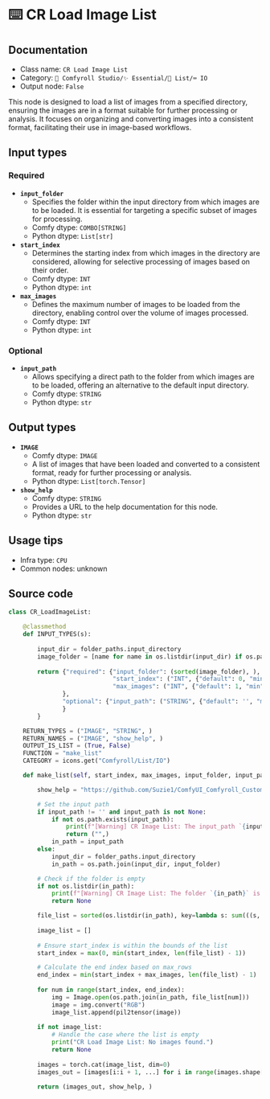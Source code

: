 # ⌨️ CR Load Image List
## Documentation
- Class name: `CR Load Image List`
- Category: `🧩 Comfyroll Studio/✨ Essential/📜 List/⌨️ IO`
- Output node: `False`

This node is designed to load a list of images from a specified directory, ensuring the images are in a format suitable for further processing or analysis. It focuses on organizing and converting images into a consistent format, facilitating their use in image-based workflows.
## Input types
### Required
- **`input_folder`**
    - Specifies the folder within the input directory from which images are to be loaded. It is essential for targeting a specific subset of images for processing.
    - Comfy dtype: `COMBO[STRING]`
    - Python dtype: `List[str]`
- **`start_index`**
    - Determines the starting index from which images in the directory are considered, allowing for selective processing of images based on their order.
    - Comfy dtype: `INT`
    - Python dtype: `int`
- **`max_images`**
    - Defines the maximum number of images to be loaded from the directory, enabling control over the volume of images processed.
    - Comfy dtype: `INT`
    - Python dtype: `int`
### Optional
- **`input_path`**
    - Allows specifying a direct path to the folder from which images are to be loaded, offering an alternative to the default input directory.
    - Comfy dtype: `STRING`
    - Python dtype: `str`
## Output types
- **`IMAGE`**
    - Comfy dtype: `IMAGE`
    - A list of images that have been loaded and converted to a consistent format, ready for further processing or analysis.
    - Python dtype: `List[torch.Tensor]`
- **`show_help`**
    - Comfy dtype: `STRING`
    - Provides a URL to the help documentation for this node.
    - Python dtype: `str`
## Usage tips
- Infra type: `CPU`
- Common nodes: unknown


## Source code
```python
class CR_LoadImageList:

    @classmethod
    def INPUT_TYPES(s):
    
        input_dir = folder_paths.input_directory
        image_folder = [name for name in os.listdir(input_dir) if os.path.isdir(os.path.join(input_dir,name))] 
    
        return {"required": {"input_folder": (sorted(image_folder), ),
                             "start_index": ("INT", {"default": 0, "min": 0, "max": 9999}),
                             "max_images": ("INT", {"default": 1, "min": 1, "max": 9999}),
               },
               "optional": {"input_path": ("STRING", {"default": '', "multiline": False}),     
               }
        }

    RETURN_TYPES = ("IMAGE", "STRING", )
    RETURN_NAMES = ("IMAGE", "show_help", )
    OUTPUT_IS_LIST = (True, False)
    FUNCTION = "make_list"
    CATEGORY = icons.get("Comfyroll/List/IO")

    def make_list(self, start_index, max_images, input_folder, input_path=None):

        show_help = "https://github.com/Suzie1/ComfyUI_Comfyroll_CustomNodes/wiki/List-Nodes#cr-image-list"

        # Set the input path
        if input_path != '' and input_path is not None:
            if not os.path.exists(input_path):
                print(f"[Warning] CR Image List: The input_path `{input_path}` does not exist")
                return ("",)  
            in_path = input_path
        else:
            input_dir = folder_paths.input_directory
            in_path = os.path.join(input_dir, input_folder)

        # Check if the folder is empty
        if not os.listdir(in_path):
            print(f"[Warning] CR Image List: The folder `{in_path}` is empty")
            return None

        file_list = sorted(os.listdir(in_path), key=lambda s: sum(((s, int(n)) for s, n in re.findall(r'(\D+)(\d+)', 'a%s0' % s)), ()))
        
        image_list = []
        
        # Ensure start_index is within the bounds of the list
        start_index = max(0, min(start_index, len(file_list) - 1))

        # Calculate the end index based on max_rows
        end_index = min(start_index + max_images, len(file_list) - 1)
                    
        for num in range(start_index, end_index):
            img = Image.open(os.path.join(in_path, file_list[num]))
            image = img.convert("RGB")
            image_list.append(pil2tensor(image))
        
        if not image_list:
            # Handle the case where the list is empty
            print("CR Load Image List: No images found.")
            return None
            
        images = torch.cat(image_list, dim=0)
        images_out = [images[i:i + 1, ...] for i in range(images.shape[0])]

        return (images_out, show_help, )

```
